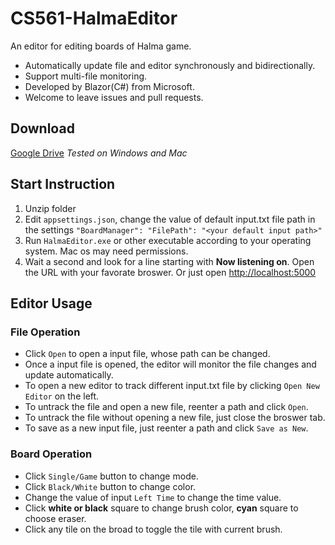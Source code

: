 # CS561-HalmaEditor

An editor for editing boards of Halma game.

* Automatically update file and editor synchronously and bidirectionally.
* Support multi-file monitoring.
* Developed by Blazor(C#) from Microsoft.
* Welcome to leave issues and pull requests.

## Download

[Google Drive](https://drive.google.com/open?id=1fk8teay6F7fJIZLwGEOB2oT7On7UnP0d)
_Tested on Windows and Mac_

## Start Instruction

1. Unzip folder
1. Edit `appsettings.json`, change the value of default input.txt file path in the settings `"BoardManager": "FilePath": "<your default input path>"`
1. Run `HalmaEditor.exe` or other executable according to your operating system. Mac os may need permissions.
1. Wait a second and look for a line starting with **Now listening on**.
    Open the URL with your favorate broswer. Or just open [http://localhost:5000](http://localhost:5000)

## Editor Usage

### File Operation

* Click `Open` to open a input file, whose path can be changed.
* Once a input file is opened, the editor will monitor the file changes and update automatically.
* To open a new editor to track different input.txt file by clicking `Open New Editor` on the left.
* To untrack the file and open a new file, reenter a path and click `Open`.
* To untrack the file without opening a new file, just close the broswer tab.
* To save as a new input file, just reenter a path and click `Save as New`.

### Board Operation

* Click `Single/Game` button to change mode.
* Click `Black/White` button to change color.
* Change the value of input `Left Time` to change the time value.
* Click __white or black__ square to change brush color, __cyan__ square to choose eraser.
* Click any tile on the broad to toggle the tile with current brush.
